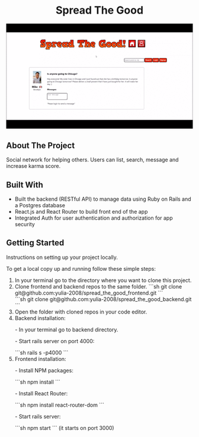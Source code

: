 <h1 align="center">Spread The Good</h1>
<img src="./app-demo.gif"></img>

<h2>About The Project</h2>
Social network for helping others. 
Users can list, search, message and increase karma score. 

<h2>Built With</h2>
<ul>
 <li> Built the backend (RESTful API) to manage data using Ruby on Rails and a Postgres database
 <li> React.js and React Router to build front end of the app 
 <li> Integrated Auth for user authentication and authorization for app security
</ul>

<h2>Getting Started</h2>
<p>Instructions on setting up your project locally. </p>
<p>To get a local copy up and running follow these simple steps:</p>
 <ol>
 <li> In your terminal go to the directory where you want to clone this project.
 <li> Clone frontend and backend repos to the same folder.
```sh
git clone  git@github.com:yulia-2008/spread_the_good_frontend.git
```
  <br>
```sh
 git clone  git@github.com:yulia-2008/spread_the_good_backend.git
```

 
 <li> Open the folder with cloned repos in your code editor.
 <li>Backend installation: 
  <p>- In your terminal go to backend directory.</p>
  <p> - Start rails server on port 4000:</p>
```sh
rails s -p4000
```


<li>Frontend installation:
 <p> - Install NPM packages:</p>
```sh
npm install 
```
 <p> - Install React Router:</p>
```sh
npm install react-router-dom
```
 <p> - Start rails server:</p>
```sh
npm start 
```
 (it starts on port 3000)





